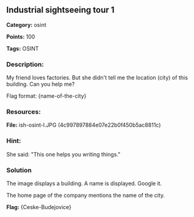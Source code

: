 
## Industrial sightseeing tour 1

**Category:** osint

**Points:** 100

**Tags:** OSINT

### Description:

My friend loves factories. But she didn't tell me the location (city) of this building. Can you help me?

Flag format: {name-of-the-city}

### Resources:

**File:** ish-osint-l.JPG (4c997897884e07e22b0f450b5ac8811c)

### Hint:

She said: "This one helps you writing things."

### Solution

The image displays a building. A name is displayed.  Google it.

The home page of the company mentions the name of the city.

**Flag:** {Ceske-Budejovice}
